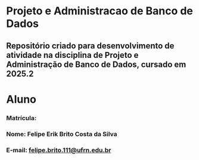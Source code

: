 # Projeto e Administracao de Banco de Dados
## Repositório criado para desenvolvimento de atividade na disciplina de Projeto e Administração de Banco de Dados, cursado em 2025.2

# Aluno
### Matrícula: 
### Nome: Felipe Erik Brito Costa da Silva
### E-mail: felipe.brito.111@ufrn.edu.br
